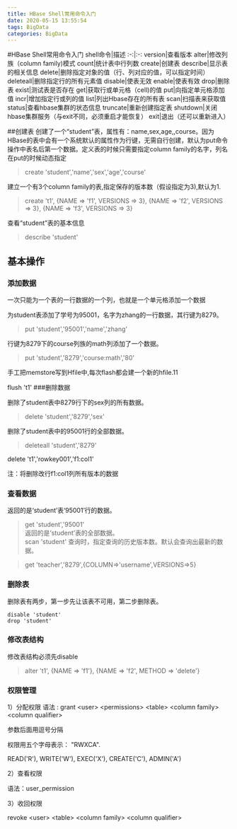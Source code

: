 ```yaml
---
title: HBase Shell常用命令入门
date: 2020-05-15 13:55:54
tags: BigData
categories: BigData
---
```

<!-- toc -->
<!-- more -->
#HBase Shell常用命令入门
shell命令|描述
:-:|:-:
version|查看版本
alter|修改列族（column family)模式
count|统计表中行列数
create|创建表
describe|显示表的相关信息
delete|删除指定对象的值（行、列对应的值，可以指定时间）
deleteall|删除指定行的所有元素值
disable|使表无效
enable|使表有效
drop|删除表
exist|测试表是否存在
get|获取行或单元格（cell)的值
put|向指定单元格添加值
incr|增加指定行或列的值
list|列出Hbase存在的所有表
scan|扫描表来获取值
status|查看hbase集群的状态信息
truncate|重新创建指定表
shutdown|关闭hbase集群服务（与exit不同，必须重启才能恢复）
exit|退出（还可以重新进入）

##创建表
创建了一个“student”表，属性有：name,sex,age,,course。因为HBase的表中会有一个系统默认的属性作为行键，无需自行创建，默认为put命令操作中表名后第一个数据。定义表的时候只需要指定column family的名字，列名在put的时候动态指定
>create 'student','name','sex','age','course'

建立一个有3个column family的表,指定保存的版本数（假设指定为3),默认为1.

>create 't1', {NAME => 'f1', VERSIONS => 3}, {NAME => 'f2', VERSIONS => 3}, {NAME => 'f3', VERSIONS => 3}

查看“student”表的基本信息
>describe 'student'

## 基本操作
### 添加数据
一次只能为一个表的一行数据的一个列，也就是一个单元格添加一个数据

为student表添加了学号为95001，名字为zhang的一行数据，其行键为8279。
>put 'student','95001','name','zhang'

行键为8279下的course列族的math列添加了一个数据。
>put 'student','8279','course:math','80'


手工把memstore写到Hfile中,每次flash都会建一个新的hfile.11

flush 't1'
###删除数据

删除了student表中8279行下的sex列的所有数据。
>delete 'student','8279','sex'

删除了student表中的95001行的全部数据。
>deleteall 'student','8279'

delete 't1','rowkey001','f1:col1'

注：将删除改行f1:col1列所有版本的数据
### 查看数据
返回的是‘student’表‘95001’行的数据。
>get 'student','95001'  
返回的是‘student’表的全部数据。  
>scan 'student'
查询时，指定查询的历史版本数。默认会查询出最新的数据。

>get 'teacher','8279',{COLUMN=>'username',VERSIONS=>5}
### 删除表
删除表有两步，第一步先让该表不可用，第二步删除表。

	disable 'student'  
	drop 'student'
### 修改表结构
修改表结构必须先disable
>alter 't1', {NAME => 'f1'}, {NAME => 'f2', METHOD => 'delete'}

### 权限管理
1）分配权限
语法 : grant \<user> \<permissions> \<table> \<column family> \<column qualifier> 

参数后面用逗号分隔

权限用五个字母表示： "RWXCA".

 READ('R'), WRITE('W'), EXEC('X'), CREATE('C'), ADMIN('A')

2）查看权限

语法：user_permission <table>

3）收回权限

revoke \<user> \<table> \<column family> \<column qualifier>

